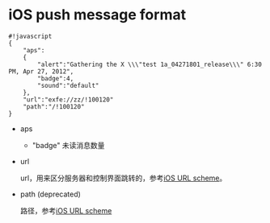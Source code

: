 # iOS push message format



	#!javascript
	{
	    "aps":
	    {
	        "alert":"Gathering the X \\\"test 1a_04271801_release\\\" 6:30 PM, Apr 27, 2012",
	        "badge":4,
	        "sound":"default"
	    },
	    "url":"exfe://zz/!100120"
	    "path":"/!100120"
	}


* aps
    * "badge" 未读消息数量
* url
	
	url，用来区分服务器和控制界面跳转的，参考[iOS URL scheme](ios_url_scheme.html)。
* path (deprecated)

    路径，参考[iOS URL scheme](ios_url_scheme.html)
